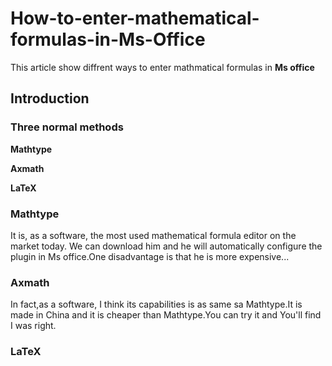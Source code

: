 # How-to-enter-mathematical-formulas-in-Ms-Office
This article show diffrent ways to enter mathmatical formulas in __Ms office__
## Introduction 
### Three normal methods
__Mathtype__

__Axmath__

__LaTeX__

### Mathtype
It is, as a software, the most used mathematical formula editor on the market today. We can download him and he will automatically configure the plugin in Ms office.One disadvantage is that he is more expensive...

### Axmath
In fact,as a software, I think its capabilities is as same sa Mathtype.It is made in China and it is cheaper than Mathtype.You can try it and You'll find I was right.

### LaTeX

